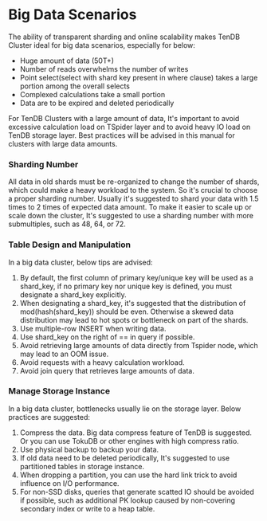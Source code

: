 # Big Data Scenarios
The ability of transparent sharding and online scalability makes TenDB Cluster ideal for big data scenarios, especially for below:
- Huge amount of data (50T+)
- Number of reads overwhelms the number of writes
- Point select(select with shard key present in where clause) takes a large portion among the overall selects
- Complexed calculations take a small portion
- Data are to be expired and deleted periodically

For TenDB Clusters with a large amount of data, It's important to avoid excessive calculation load on TSpider layer and to avoid heavy IO load on TenDB storage layer. Best practices will be advised in this manual for clusters with large data amounts.

### **Sharding Number**
All data in old shards must be re-organized to change the number of shards, which could make a heavy workload to the system. So it's crucial to choose a proper sharding number. Usually it's suggested to shard your data with 1.5 times to 2 times of expected data amount. To make it easier to scale up or scale down the cluster, It's suggested to use a sharding number with more submultiples, such as 48, 64, or 72.

### **Table Design and Manipulation**
In a big data cluster, below tips are advised:
1. By default, the first column of primary key/unique key will be used as a shard_key, if no primary key nor unique key is defined, you must designate a shard_key explicitly.
2. When designating a shard_key, it's suggested that the distribution of mod(hash(shard_key)) should be even. Otherwise a skewed data distribution may lead to hot spots or bottleneck on part of the shards.
3. Use multiple-row INSERT when writing data.
4. Use shard_key on the right of == in query if possible.
5. Avoid retrieving large amounts of data directly from Tspider node, which may lead to an OOM issue.
6. Avoid requests with a heavy calculation workload.
7. Avoid join query that retrieves large amounts of data.

### **Manage Storage Instance**
In a big data cluster, bottlenecks usually lie on the storage layer. Below practices are suggested:
1. Compress the data. Big data compress feature of TenDB is suggested. Or you can use TokuDB or other engines with high compress ratio.
2. Use physical backup to backup your data.
3. If old data need to be deleted periodically, It's suggested to use partitioned tables in storage instance.
4. When dropping a partition, you can use the hard link trick to avoid influence on I/O performance.
5. For non-SSD disks, queries that generate scatted IO should be avoided if possible, such as additional PK lookup caused by non-covering secondary index or write to a heap table.
